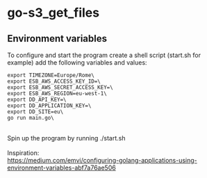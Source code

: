 # go-s3_get_files

## Environment variables

To configure and start the program create a shell script (start.sh for example) add the following variables and values:
```console
export TIMEZONE=Europe/Rome\
export ESB_AWS_ACCESS_KEY_ID=\
export ESB_AWS_SECRET_ACCESS_KEY=\
export ESB_AWS_REGION=eu-west-1\
export DD_API_KEY=\
export DD_APPLICATION_KEY=\
export DD_SITE=eu\
go run main.go\
```
\
Spin up the program by running ./start.sh\
\
Inspiration:\
https://medium.com/emvi/configuring-golang-applications-using-environment-variables-abf7a76ae506
